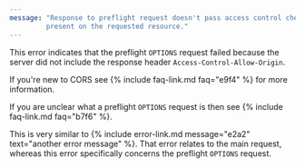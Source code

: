 ```yaml
---
message: "Response to preflight request doesn't pass access control check: No 'Access-Control-Allow-Origin' header is
         present on the requested resource."
---
```


This error indicates that the preflight `OPTIONS` request failed because the server did not include the response header
`Access-Control-Allow-Origin`.

If you're new to CORS see {% include faq-link.md faq="e9f4" %} for more information.

If you are unclear what a preflight `OPTIONS` request is then see {% include faq-link.md faq="b7f6" %}.

This is very similar to {% include error-link.md message="e2a2" text="another error message" %}. That error relates to
the main request, whereas this error specifically concerns the preflight `OPTIONS` request.
